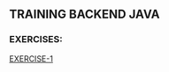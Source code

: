 ## TRAINING BACKEND JAVA
### EXERCISES:
[EXERCISE-1](https://github.com/sfvgekko/training-java/training-java-index/blob/main/README.md#exe-1)